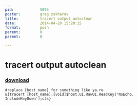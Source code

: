 ```yaml
---
pid:            5095
poster:         greg zakharov
title:          tracert output autoclean
date:           2014-04-20 15:20:15
format:         posh
parent:         0
parent:         0

---
```


# tracert output autoclean

### [download](5095.ps1)



```posh
#replace [host_name] for something like ya.ru
&{tracert [host_name];[void]$host.UI.RawUI.ReadKey('NoEcho, IncludeKeyDown');cls}
```
